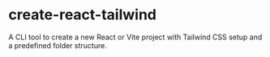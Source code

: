 # create-react-tailwind
A CLI tool to create a new React or Vite project with Tailwind CSS setup and a predefined folder structure.
